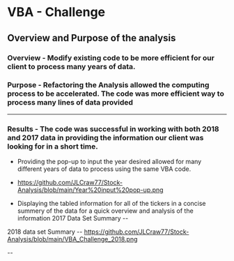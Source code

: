 # VBA - Challenge
## Overview and Purpose of the analysis
### Overview - Modify existing code to be more efficient for our client to process many years of data.
### Purpose - Refactoring the Analysis allowed the computing process to be accelerated.  The code was more efficient way to process many lines of data provided
---
### Results - The code was successful in working with both 2018 and 2017 data in providing the information our client was looking for in a short time.
- Providing the pop-up to input the year desired allowed for many different years of data to process using the same VBA code.
-   https://github.com/JLCraw77/Stock-Analysis/blob/main/Year%20input%20pop-up.png

- Displaying the tabled information for all of the tickers in a concise summery of the data for a quick overview and analysis of the information
2017 Data Set Summary
--  

2018 data set Summary
-- https://github.com/JLCraw77/Stock-Analysis/blob/main/VBA_Challenge_2018.png

-- 
